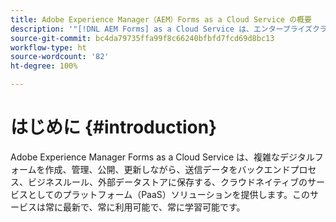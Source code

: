 ```yaml
---
title: Adobe Experience Manager（AEM）Forms as a Cloud Service の概要
description: '"[!DNL AEM Forms] as a Cloud Service は、エンタープライズクラスのフォームとビジネスプロセスを作成、管理、公開するためのプラットフォームです。"'
source-git-commit: bc4da79735ffa99f8c66240bfbfd7fcd69d8bc13
workflow-type: ht
source-wordcount: '82'
ht-degree: 100%

---
```



# はじめに {#introduction}

Adobe Experience Manager Forms as a Cloud Service は、複雑なデジタルフォームを作成、管理、公開、更新しながら、送信データをバックエンドプロセス、ビジネスルール、外部データストアに保存する、クラウドネイティブのサービスとしてのプラットフォーム（PaaS）ソリューションを提供します。このサービスは常に最新で、常に利用可能で、常に学習可能です。